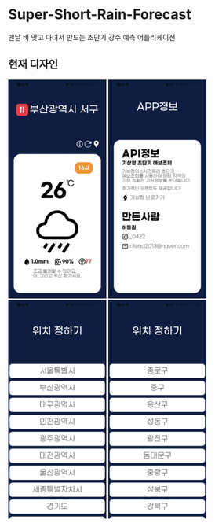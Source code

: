 # Super-Short-Rain-Forecast

맨날 비 맞고 다녀서 만드는 초단기 강수 예측 어플리케이션

## 현재 디자인

<div>
<img src="./assets/1.jpg" width="200px"/>
<img src="./assets/2.jpg" width="200px" />
<img src="./assets/3.jpg" width="200px" />
<img src="./assets/4.jpg" width="200px" />
</div>
